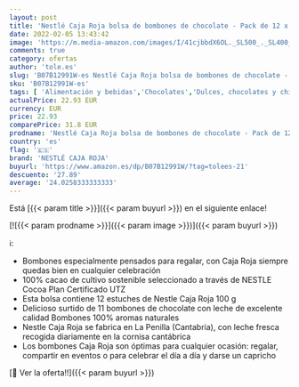 ```yaml
---
layout: post
title: 'Nestlé Caja Roja bolsa de bombones de chocolate - Pack de 12 x 100g'
date: 2022-02-05 13:43:42
image: 'https://m.media-amazon.com/images/I/41cjbbdX6OL._SL500_._SL400_.jpg'
comments: true
category: ofertas
author: 'tole.es'
slug: 'B07B12991W-es Nestlé Caja Roja bolsa de bombones de chocolate - Pack de...'
sku: 'B07B12991W-es'
tags: [ 'Alimentación y bebidas','Chocolates','Dulces, chocolates y chicles','Paquetes y cajas de chocolate','bombones','nestlé caja roja', ]
actualPrice: 22.93 EUR
currency: EUR
price: 22.93
comparePrice: 31.8 EUR
prodname: 'Nestlé Caja Roja bolsa de bombones de chocolate - Pack de 12 x 100g'
country: 'es'
flag: '🇪🇸'
brand: 'NESTLÉ CAJA ROJA'
buyurl: 'https://www.amazon.es/dp/B07B12991W/?tag=tolees-21'
descuento: '27.89'
average: '24.0258333333333'
---
```


Está [{{< param title >}}]({{< param buyurl >}}) en el siguiente enlace!

[![{{< param prodname >}}]({{< param image >}})]({{< param buyurl >}})

ℹ️:

- Bombones especialmente pensados para regalar, con Caja Roja siempre quedas bien en cualquier celebración
- 100% cacao de cultivo sostenible seleccionado a través de NESTLE Cocoa Plan Certificado UTZ
- Esta bolsa contiene 12 estuches de Nestle Caja Roja 100 g
- Delicioso surtido de 11 bombones de chocolate con leche de excelente calidad Bombones 100% aromas naturales
- Nestle Caja Roja se fabrica en La Penilla (Cantabria), con leche fresca recogida diariamente en la cornisa cantábrica
- Los bombones Caja Roja son óptimas para cualquier ocasión: regalar, compartir en eventos o para celebrar el día a día y darse un capricho

[🛒 Ver la oferta!!]({{< param buyurl >}})
